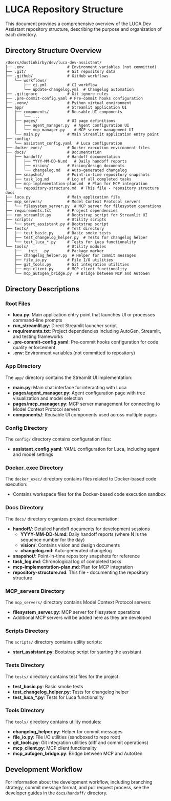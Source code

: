 # LUCA Repository Structure

This document provides a comprehensive overview of the LUCA Dev Assistant repository structure, describing the purpose and organization of each directory.

## Directory Structure Overview

```
/Users/dustinkirby/dev/luca-dev-assistant/
├── .env                   # Environment variables (not committed)
├── .git/                  # Git repository data
├── .github/               # GitHub workflows
│   └── workflows/         
│       ├── ci.yml         # CI workflow
│       └── update-changelog.yml  # Changelog automation
├── .gitignore             # Git ignore rules
├── .pre-commit-config.yaml # Pre-commit hooks configuration
├── .venv/                 # Python virtual environment
├── app/                   # Streamlit application UI
│   ├── components/        # Reusable UI components
│   │   └── ...
│   ├── pages/             # UI page definitions
│   │   ├── agent_manager.py  # Agent configuration UI
│   │   └── mcp_manager.py    # MCP server management UI
│   └── main.py            # Main Streamlit application entry point
├── config/
│   └── assistant_config.yaml  # Luca configuration
├── docker_exec/           # Docker execution environment files
├── docs/                  # Documentation
│   ├── handoff/           # Handoff documentation
│   │   ├── YYYY-MM-DD-N.md   # Daily handoff reports
│   │   ├── vision/        # Vision/design documents
│   │   └── changelog.md   # Auto-generated changelog
│   ├── snapshot/          # Point-in-time repository snapshots
│   ├── task_log.md        # Log of all completed tasks
│   ├── mcp-implementation-plan.md  # Plan for MCP integration
│   └── repository-structure.md  # This file - repository structure docs
├── luca.py                # Main application file
├── mcp_servers/           # Model Context Protocol servers
│   └── filesystem_server.py  # MCP server for filesystem operations
├── requirements.txt       # Project dependencies
├── run_streamlit.py       # Bootstrap script for Streamlit UI
├── scripts/               # Utility scripts
│   └── start_assistant.py # Bootstrap script
├── tests/                 # Test directory
│   ├── test_basic.py      # Basic smoke tests
│   ├── test_changelog_helper.py  # Tests for changelog helper
│   └── test_luca_*.py     # Tests for Luca functionality
└── tools/                 # Utility modules
    ├── __init__.py        # Package marker
    ├── changelog_helper.py  # Helper for commit messages
    ├── file_io.py         # File I/O utilities
    ├── git_tools.py       # Git integration utilities
    ├── mcp_client.py      # MCP client functionality
    └── mcp_autogen_bridge.py  # Bridge between MCP and AutoGen
```

## Directory Descriptions

### Root Files

- **luca.py**: Main application entry point that launches UI or processes command-line prompts
- **run_streamlit.py**: Direct Streamlit launcher script
- **requirements.txt**: Project dependencies including AutoGen, Streamlit, and testing frameworks
- **.pre-commit-config.yaml**: Pre-commit hooks configuration for code quality enforcement
- **.env**: Environment variables (not committed to repository)

### App Directory

The `app/` directory contains the Streamlit UI implementation:

- **main.py**: Main chat interface for interacting with Luca
- **pages/agent_manager.py**: Agent configuration page with tree visualization and model selection
- **pages/mcp_manager.py**: MCP server management for connecting to Model Context Protocol servers
- **components/**: Reusable UI components used across multiple pages

### Config Directory

The `config/` directory contains configuration files:

- **assistant_config.yaml**: YAML configuration for Luca, including agent and model settings

### Docker_exec Directory

The `docker_exec/` directory contains files related to Docker-based code execution:

- Contains workspace files for the Docker-based code execution sandbox

### Docs Directory

The `docs/` directory organizes project documentation:

- **handoff/**: Detailed handoff documents for development sessions
  - **YYYY-MM-DD-N.md**: Daily handoff reports (where N is the sequence number for the day)
  - **vision/**: Contains vision and design documents
  - **changelog.md**: Auto-generated changelog
- **snapshot/**: Point-in-time repository snapshots for reference
- **task_log.md**: Chronological log of completed tasks
- **mcp-implementation-plan.md**: Plan for MCP integration
- **repository-structure.md**: This file - documenting the repository structure

### MCP_servers Directory

The `mcp_servers/` directory contains Model Context Protocol servers:

- **filesystem_server.py**: MCP server for filesystem operations
- Additional MCP servers will be added here as they are developed

### Scripts Directory

The `scripts/` directory contains utility scripts:

- **start_assistant.py**: Bootstrap script for starting the assistant

### Tests Directory

The `tests/` directory contains test files for the project:

- **test_basic.py**: Basic smoke tests
- **test_changelog_helper.py**: Tests for changelog helper
- **test_luca_*.py**: Tests for Luca functionality

### Tools Directory

The `tools/` directory contains utility modules:

- **changelog_helper.py**: Helper for commit messages
- **file_io.py**: File I/O utilities (sandboxed to repo root)
- **git_tools.py**: Git integration utilities (diff and commit operations)
- **mcp_client.py**: MCP client functionality
- **mcp_autogen_bridge.py**: Bridge between MCP and AutoGen

## Development Workflow

For information about the development workflow, including branching strategy, commit message format, and pull request process, see the developer guides in the `docs/handoff/` directory.
